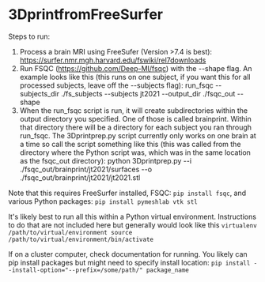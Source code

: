 # 3DprintfromFreeSurfer

Steps to run:
1. Process a brain MRI using FreeSufer (Version >7.4 is best): https://surfer.nmr.mgh.harvard.edu/fswiki/rel7downloads
2. Run FSQC (https://github.com/Deep-MI/fsqc) with the --shape flag. An example looks like this (this runs on one subject, if you want this for all processed subjects, leave off the --subjects flag): run_fsqc --subjects_dir ./fs_subjects --subjects jt2021 --output_dir ./fsqc_out --shape
3. When the run_fsqc script is run, it will create subdirectories within the output directory you specified. One of those is called brainprint. Within that directory there will be a directory for each subject you ran through run_fsqc. The 3Dprintprep.py script currently only works on one brain at a time so call the script something like this (this was called from the directory where the Python script was, which was in the same location as the fsqc_out directory): python 3Dprintprep.py --i ./fsqc_out/brainprint/jt2021/surfaces --o ./fsqc_out/brainprint/jt2021/jt2021.stl

Note that this requires FreeSurfer installed, FSQC: `pip install fsqc`, and various Python packages: `pip install pymeshlab vtk stl`

It's likely best to run all this within a Python virtual environment. Instructions to do that are not included here but generally would look like this
`virtualenv /path/to/virtual/environment
source /path/to/virtual/environment/bin/activate`

If on a cluster computer, check documentation for running. You likely can pip install packages but might need to specify install location: `pip install --install-option="--prefix=/some/path/" package_name`
